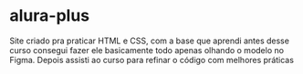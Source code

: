 # alura-plus
Site criado pra praticar HTML e CSS, com a base que aprendi antes desse curso consegui fazer ele basicamente todo apenas olhando o modelo no Figma. Depois assisti ao curso para refinar o código com melhores práticas
